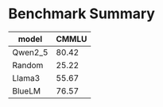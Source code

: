 # Benchmark Summary
|     model     |     CMMLU     |
| ------------- | ------------- |
|    Qwen2_5    |     80.42     |
|    Random     |     25.22     |
|    Llama3     |     55.67     |
|    BlueLM     |     76.57     |